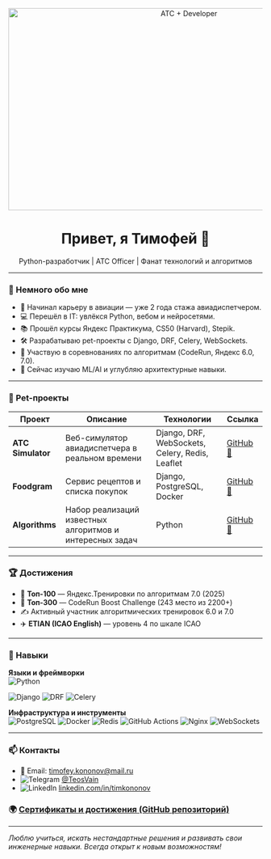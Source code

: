 <p align="center">
  <img src="./assets/atc_dev_banner.png" alt="ATC + Developer" height="400" width="700"/>
</p>
<h1 align="center">Привет, я Тимофей 👋</h1>
<p align="center">
  Python-разработчик | ATC Officer | Фанат технологий и алгоритмов
</p>

---

### 🧠 Немного обо мне

- 🛫 Начинал карьеру в авиации — уже 2 года стажа авиадиспетчером.
- 💻 Перешёл в IT: увлёкся Python, вебом и нейросетями.
- 📚 Прошёл курсы Яндекс Практикума, CS50 (Harvard), Stepik.
- 🛠 Разрабатываю pet-проекты с Django, DRF, Celery, WebSockets.
- 🧩 Участвую в соревнованиях по алгоритмам (CodeRun, Яндекс 6.0, 7.0).
- 🌱 Сейчас изучаю ML/AI и углубляю архитектурные навыки.

---

### 🚀 Pet-проекты

| Проект | Описание | Технологии | Ссылка |
|-------|----------|------------|--------|
| **ATC Simulator** | Веб-симулятор авиадиспетчера в реальном времени | Django, DRF, WebSockets, Celery, Redis, Leaflet | [GitHub 🔗](https://github.com/TeosVain/ATC-SIM) |
| **Foodgram** | Сервис рецептов и списка покупок | Django, PostgreSQL, Docker | [GitHub 🔗](https://github.com/TeosVain/foodgram) |
| **Algorithms** | Набор реализаций известных алгоритмов и интересных задач | Python | [GitHub 🔗](https://github.com/TeosVain/Algorithms-and-Data-structures) |

---

### 🏆 Достижения

- 🧠 **Топ-100** — Яндекс.Тренировки по алгоритмам 7.0 (2025)  
- 🏅 **Топ-300** — CodeRun Boost Challenge (243 место из 2200+)  
- ✍️ Активный участник алгоритмических тренировок 6.0 и 7.0  
- ✈️ **ETIAN (ICAO English)** — уровень 4 по шкале ICAO

---

### 💼 Навыки

**Языки и фреймворки**  
![Python](https://img.shields.io/badge/Python-3670A0?style=for-the-badge&logo=python&logoColor=white)

![Django](https://img.shields.io/badge/Django-092E20?style=for-the-badge&logo=django&logoColor=white)
![DRF](https://img.shields.io/badge/DRF-red?style=for-the-badge)
![Celery](https://img.shields.io/badge/Celery-37814A?style=for-the-badge&logo=celery&logoColor=white)

**Инфраструктура и инструменты**  
![PostgreSQL](https://img.shields.io/badge/PostgreSQL-316192?style=for-the-badge&logo=postgresql&logoColor=white)
![Docker](https://img.shields.io/badge/Docker-2496ED?style=for-the-badge&logo=docker&logoColor=white)
![Redis](https://img.shields.io/badge/Redis-DC382D?style=for-the-badge&logo=redis&logoColor=white)
![GitHub Actions](https://img.shields.io/badge/GitHub_Actions-2088FF?style=for-the-badge&logo=github-actions&logoColor=white)
![Nginx](https://img.shields.io/badge/nginx-%23009639.svg?style=for-the-badge&logo=nginx&logoColor=white)
![WebSockets](https://img.shields.io/badge/WebSockets-000000?style=for-the-badge&logo=websockets&logoColor=white)

---

### 📫 Контакты

- 📧 Email: timofey.kononov@mail.ru 
- ![Telegram](https://img.shields.io/badge/Telegram-2CA5E0?style=for-the-badge&logo=telegram&logoColor=white) [@TeosVain](https://t.me/TeosVain)
- ![LinkedIn](https://img.shields.io/badge/linkedin-%230077B5.svg?style=for-the-badge&logo=linkedin&logoColor=white) [linkedin.com/in/timkononov](https://www.linkedin.com/in/timofey-kononov-b2a049318/)


### 🌍 [Сертификаты и достижения (GitHub репозиторий)](https://github.com/TeosVain/certificates)  

---

_Люблю учиться, искать нестандартные решения и развивать свои инженерные навыки. Всегда открыт к новым возможностям!_